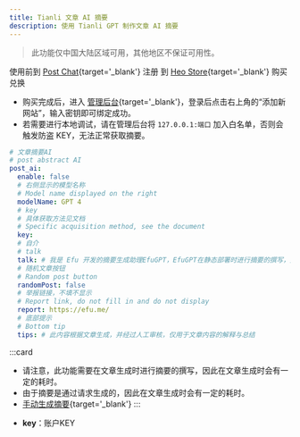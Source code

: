 ```yaml
---
title: Tianli 文章 AI 摘要
description: 使用 Tianli GPT 制作文章 AI 摘要
---
```


> 此功能仅中国大陆区域可用，其他地区不保证可用性。

使用前到 [Post Chat](https://ai.tianli0.top/?InviteID=OZ3Z0V2R){target='_blank'} 注册
到 [Heo Store](https://store.zhheo.com/?cid=1&mid=2){target='_blank'} 购买兑换


- 购买完成后，进入 [管理后台](https://summary.zhheo.com){target='_blank'}，登录后点击右上角的“添加新网站”，输入密钥即可绑定成功。
- 若需要进行本地调试，请在管理后台将 `127.0.0.1:端口`  加入白名单，否则会触发防盗 KEY，无法正常获取摘要。

```yaml [_config.solitude.yml]
# 文章摘要AI
# post abstract AI
post_ai:
  enable: false
  # 右侧显示的模型名称
  # Model name displayed on the right
  modelName: GPT 4
  # key
  # 具体获取方法见文档
  # Specific acquisition method, see the document
  key:
  # 自介
  # talk
  talk: # 我是 Efu 开发的摘要生成助理EfuGPT，EfuGPT在静态部署时进行摘要的撰写，并且在访客访问时通过EfuCorrection转译后的文本摘要实现工具。我在这里只负责已经生成的摘要显示，你无法与我直接沟通，但我可以回答一些预设的问题。
  # 随机文章按钮
  # Random post button
  randomPost: false
  # 举报链接，不填不显示
  # Report link, do not fill in and do not display
  report: https://efu.me/
  # 底部提示
  # Bottom tip
  tips: # 此内容根据文章生成，并经过人工审核，仅用于文章内容的解释与总结
```

:::card
- 请注意，此功能需要在文章生成时进行摘要的撰写，因此在文章生成时会有一定的耗时。
- 由于摘要是通过请求生成的，因此在文章生成时会有一定的耗时。
- [手动生成摘要](https://www.efu.me/posts/fdf87933.html){target='_blank'}
:::

* **key**：账户KEY